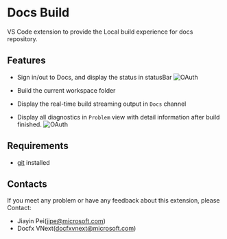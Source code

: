 # Docs Build

VS Code extension to provide the Local build experience for docs repository.

## Features

- Sign in/out to Docs, and display the status in statusBar
![OAuth](https://github.com/docascode/vscode-docs-build/blob/dev/resources/VSCode-Docs-OAuth.gif?raw=true)

- Build the current workspace folder
- Display the real-time build streaming output in `Docs` channel
- Display all diagnostics in `Problem` view with detail information after build finished.
![OAuth](https://github.com/docascode/vscode-docs-build/blob/dev/resources/vscode-docs-build.gif?raw=true)

## Requirements

- [git](https://git-scm.com/downloads) installed

## Contacts

If you meet any problem or have any feedback about this extension, please Contact:

- Jiayin Pei(jipe@microsoft.com)
- Docfx VNext(docfxvnext@microsoft.com)
